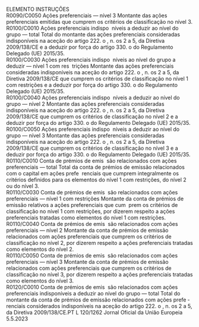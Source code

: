  
ELEMENTO  INSTRUÇÕES  
R0090/C0050  Ações preferenciais — 
nível 3  Montante das ações preferenciais emitidas que cumprem os critérios de classificação 
no nível 3.  
R0100/C0010  Ações preferenciais indispo ­
níveis a deduzir ao nível do 
grupo — total  Total do montante das ações preferenciais consideradas indisponíveis na aceção do 
artigo 222.  o , n.  os 2 a 5, da Diretiva 2009/138/CE e a deduzir por força do 
artigo 330.  o do Regulamento Delegado (UE) 2015/35.  
R0100/C0030  Ações preferenciais indispo ­
níveis ao nível do grupo a 
deduzir — nível 1 com res ­
trições  Montante das ações preferenciais consideradas indisponíveis na aceção do 
artigo 222.  o , n.  os 2 a 5, da Diretiva 2009/138/CE que cumprem os critérios de 
classificação no nível 1 com restrições e a deduzir por força do artigo 330.  o do 
Regulamento Delegado (UE) 2015/35.  
R0100/C0040  Ações preferenciais indispo ­
níveis a deduzir ao nível do 
grupo — nível 2  Montante das ações preferenciais consideradas indisponíveis na aceção do 
artigo 222.  o , n.  os 2 a 5, da Diretiva 2009/138/CE que cumprem os critérios de 
classificação no nível 2 e a deduzir por força do artigo 330.  o do Regulamento 
Delegado (UE) 2015/35.  
R0100/C0050  Ações preferenciais indispo ­
níveis a deduzir ao nível do 
grupo — nível 3  Montante das ações preferenciais consideradas indisponíveis na aceção do 
artigo 222.  o , n.  os 2 a 5, da Diretiva 2009/138/CE que cumprem os critérios de 
classificação no nível 3 e a deduzir por força do artigo 330.  o do Regulamento 
Delegado (UE) 2015/35.  
R0110/C0010  Conta de prémios de emis ­
são relacionados com ações 
preferenciais — total  Total da conta de prémios de emissão relacionados com o capital em ações prefe ­
renciais que cumprem integralmente os critérios definidos para os elementos do 
nível 1 com restrições, do nível 2 ou do nível 3.  
R0110/C0030  Conta de prémios de emis ­
são relacionados com ações 
preferenciais — nível 1 com 
restrições  Montante da conta de prémios de emissão relativos a ações preferenciais que cum ­
prem os critérios de classificação no nível 1 com restrições, por dizerem respeito a 
ações preferenciais tratadas como elementos do nível 1 com restrições.  
R0110/C0040  Conta de prémios de emis ­
são relacionados com ações 
preferenciais — nível 2  Montante da conta de prémios de emissão relacionados com ações preferenciais que 
cumprem os critérios de classificação no nível 2, por dizerem respeito a ações 
preferenciais tratadas como elementos do nível 2.  
R0110/C0050  Conta de prémios de emis ­
são relacionados com ações 
preferenciais — nível 3  Montante da conta de prémios de emissão relacionados com ações preferenciais que 
cumprem os critérios de classificação no nível 3, por dizerem respeito a ações 
preferenciais tratadas como elementos do nível 3.  
R0120/C0010  Conta de prémios de emis ­
são relacionados com ações 
preferenciais indisponíveis a 
deduzir ao nível do grupo 
— total  Total do montante da conta de prémios de emissão relacionados com ações prefe ­
renciais considerados indisponíveis na aceção do artigo 222.  o , n.  os 2 a 5, da 
Diretiva 2009/138/CE.PT  L 120/1262 Jornal Oficial da União Europeia 5.5.2023